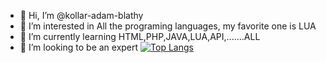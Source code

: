 - 👋 Hi, I’m @kollar-adam-blathy
- 👀 I’m interested in All the programing languages, my favorite one is LUA
- 🌱 I’m currently learning HTML,PHP,JAVA,LUA,API,.......ALL
- 💞️ I’m looking to be an expert
[![Top Langs](https://github-readme-stats.vercel.app/api/top-langs/?username=kollar-adam-blathy)](https://github.com/anuraghazra/github-readme-stats)
